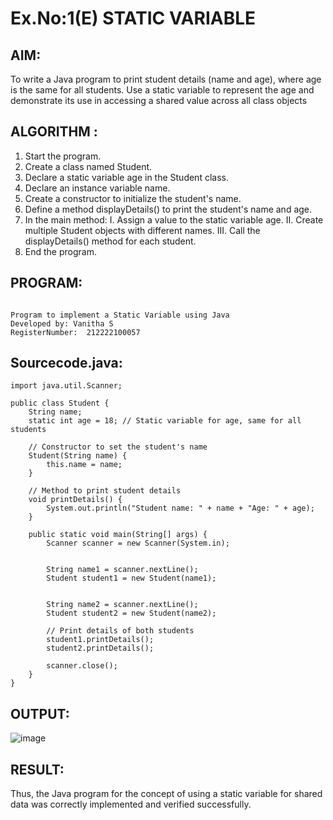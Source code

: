 # Ex.No:1(E)  STATIC VARIABLE

## AIM:
To write a Java program to print student details (name and age), where age is the same for all students. Use a static variable to represent the age and demonstrate its use in accessing a shared value across all class objects

## ALGORITHM :
1.	Start the program.
2.	Create a class named Student.
3.	Declare a static variable age in the Student class.
4.	Declare an instance variable name.
5.	Create a constructor to initialize the student's name.
6.	Define a method displayDetails() to print the student's name and age.
7.	In the main method:
I.	Assign a value to the static variable age.
II.	Create multiple Student objects with different names.
III.	Call the displayDetails() method for each student.
8.	End the program.



## PROGRAM:
 ```

Program to implement a Static Variable using Java
Developed by: Vanitha S
RegisterNumber:  212222100057
```

## Sourcecode.java:
```
import java.util.Scanner;

public class Student {
    String name;
    static int age = 18; // Static variable for age, same for all students

    // Constructor to set the student's name
    Student(String name) {
        this.name = name;
    }

    // Method to print student details
    void printDetails() {
        System.out.println("Student name: " + name + "Age: " + age);
    }

    public static void main(String[] args) {
        Scanner scanner = new Scanner(System.in);

       
        String name1 = scanner.nextLine();
        Student student1 = new Student(name1);

    
        String name2 = scanner.nextLine();
        Student student2 = new Student(name2);

        // Print details of both students
        student1.printDetails();
        student2.printDetails();

        scanner.close();
    }
}

```


## OUTPUT:


![image](https://github.com/user-attachments/assets/f63aea68-ec2a-4633-9c32-2d9191821fb1)


## RESULT:
Thus, the Java program for the concept of using a static variable for shared data was correctly implemented and verified successfully. 


